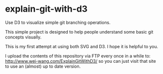 ﻿explain-git-with-d3
===================

Use D3 to visualize simple git branching operations.

This simple project is designed to help people understand some basic git concepts visually.

This is my first attempt at using both SVG and D3. I hope it is helpful to you.

I upload the contents of this repository via FTP every once in a while to: http://www.wei-wang.com/ExplainGitWithD3/
so you can just visit that site to use an (almost) up to date version.
